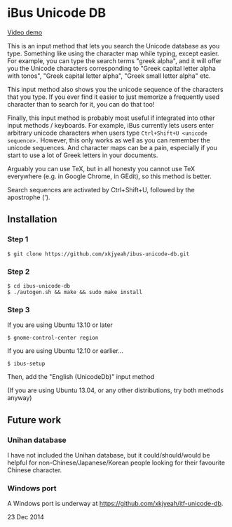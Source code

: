 # iBus Unicode DB

[Video demo](https://www.youtube.com/watch?v=4VavXqD-nXs)

This is an input method that lets you search the Unicode database as you type. Something like using the character map while typing, except easier. For example, you can type the search terms "greek alpha", and it will offer you the Unicode characters corresponding to "Greek capital letter alpha with tonos", "Greek capital letter alpha", "Greek small letter alpha" etc.

This input method also shows you the unicode sequence of the characters that you type. If you ever find it easier to just memorize a frequently used character than to search for it, you can do that too!

Finally, this input method is probably most useful if integrated into other input methods / keyboards.
For example, iBus currently lets users enter arbitrary unicode characters when users type `Ctrl+Shift+U <unicode sequence>.`
However, this only works as well as you can remember the unicode sequences. And character maps can be a pain, especially if you start to use a lot of Greek letters in your documents.

Arguably you can use TeX, but in all honesty you cannot use TeX everywhere (e.g. in Google Chrome, in GEdit), so this method is better.

Search sequences are activated by Ctrl+Shift+U, followed by the apostrophe (').

## Installation

### Step 1
    $ git clone https://github.com/xkjyeah/ibus-unicode-db.git

### Step 2
    $ cd ibus-unicode-db
    $ ./autogen.sh && make && sudo make install

### Step 3

If you are using Ubuntu 13.10 or later

    $ gnome-control-center region

If you are using Ubuntu 12.10 or earlier...

    $ ibus-setup

Then, add the "English (UnicodeDb)" input method

(If you are using Ubuntu 13.04, or any other distributions, try both methods anyway)

## Future work

### Unihan database
I have not included the Unihan database, but it could/should/would be helpful for non-Chinese/Japanese/Korean people looking for their favourite Chinese character.

### Windows port
A Windows port is underway at https://github.com/xkjyeah/itf-unicode-db.

23 Dec 2014
